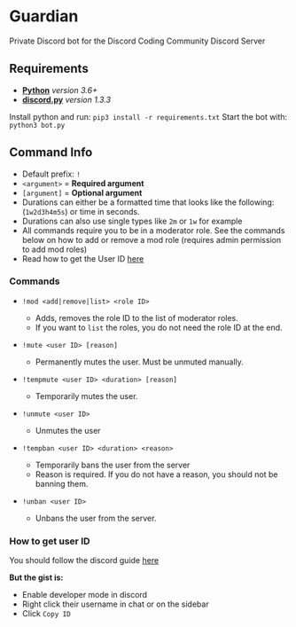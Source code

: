 # Guardian
Private Discord bot for the Discord Coding Community Discord Server

## Requirements
- [**Python**](https://www.python.org/downloads/) *version 3.6+*
- [**discord.py**](https://pypi.org/project/discord.py/) *version 1.3.3*

Install python and run: `pip3 install -r requirements.txt`
Start the bot with: `python3 bot.py`

## Command Info

- Default prefix: `!`
- `<argument>` = **Required argument**
- `[argument]` = **Optional argument**
- Durations can either be a formatted time that looks like the following: (`1w2d3h4m5s`) or time in seconds.
- Durations can also use single types like `2m` or `1w` for example
- All commands require you to be in a moderator role. See the commands below on how to add or remove a mod role (requires admin permission to add mod roles)
- Read how to get the User ID [here](#how-to-get-user-id)

### Commands

- `!mod <add|remove|list> <role ID>`
	- Adds, removes the role ID to the list of moderator roles.
	- If you want to `list` the roles, you do not need the role ID at the end.

- `!mute <user ID> [reason]`
	- Permanently mutes the user. Must be unmuted manually.

- `!tempmute <user ID> <duration> [reason]`
	- Temporarily mutes the user.

- `!unmute <user ID>`
	- Unmutes the user

- `!tempban <user ID> <duration> <reason>`
	- Temporarily bans the user from the server
	- Reason is required. If you do not have a reason, you should not be banning them.

- `!unban <user ID>`
	- Unbans the user from the server.

### How to get user ID
You should follow the discord guide [here](https://support.discordapp.com/hc/en-us/articles/206346498-Where-can-I-find-my-User-Server-Message-ID-)

**But the gist is:**

- Enable developer mode in discord
- Right click their username in chat or on the sidebar
- Click `Copy ID`
